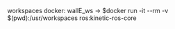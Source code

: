 workspaces docker:
wallE_ws ->
$docker run -it --rm -v $(pwd):/usr/workspaces  ros:kinetic-ros-core
